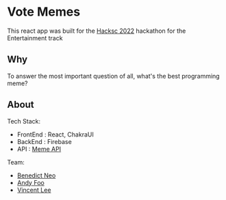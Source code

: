 # Vote Memes

This react app was built for the [Hacksc 2022](https://www.hacksc.com/) hackathon for the Entertainment track

## Why

To answer the most important question of all, what's the best programming meme?

## About

Tech Stack:

- FrontEnd : React, ChakraUI
- BackEnd : Firebase
- API : [Meme API](https://github.com/D3vd/Meme_Api)

Team:

- [Benedict Neo](https://www.linkedin.com/in/benedictneo/)
- [Andy Foo](https://www.linkedin.com/in/andy-foo-guo-zhen-791a58174/)
- [Vincent Lee](https://www.linkedin.com/in/vincent-zi-hong-lee-3bb2b4212/)

